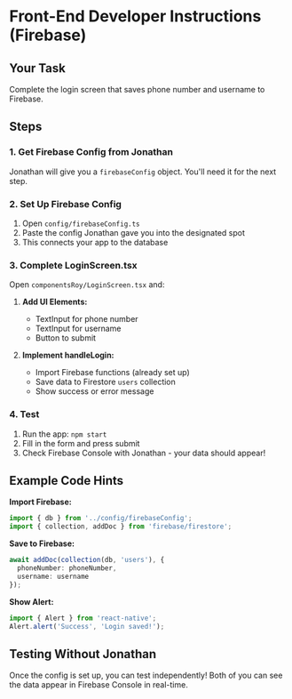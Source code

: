 # Front-End Developer Instructions (Firebase)

## Your Task
Complete the login screen that saves phone number and username to Firebase.

## Steps

### 1. Get Firebase Config from Jonathan
Jonathan will give you a `firebaseConfig` object. You'll need it for the next step.

### 2. Set Up Firebase Config
1. Open `config/firebaseConfig.ts`
2. Paste the config Jonathan gave you into the designated spot
3. This connects your app to the database

### 3. Complete LoginScreen.tsx
Open `componentsRoy/LoginScreen.tsx` and:

1. **Add UI Elements:**
   - TextInput for phone number
   - TextInput for username
   - Button to submit

2. **Implement handleLogin:**
   - Import Firebase functions (already set up)
   - Save data to Firestore `users` collection
   - Show success or error message

### 4. Test
1. Run the app: `npm start`
2. Fill in the form and press submit
3. Check Firebase Console with Jonathan - your data should appear!

## Example Code Hints

**Import Firebase:**
```typescript
import { db } from '../config/firebaseConfig';
import { collection, addDoc } from 'firebase/firestore';
```

**Save to Firebase:**
```typescript
await addDoc(collection(db, 'users'), {
  phoneNumber: phoneNumber,
  username: username
});
```

**Show Alert:**
```typescript
import { Alert } from 'react-native';
Alert.alert('Success', 'Login saved!');
```

## Testing Without Jonathan
Once the config is set up, you can test independently! Both of you can see the data appear in Firebase Console in real-time.
